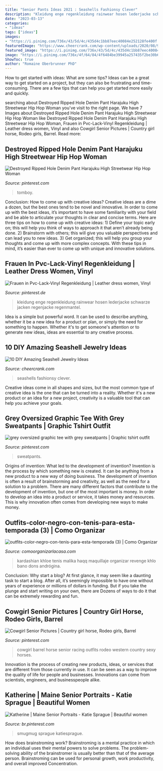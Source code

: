 ```yaml
---
title: "Senior Pants Ideas 2021 : Seashells Fashionsy Clever"
description: "Kleidung enge regenkleidung rainwear hosen lederjacke schwarze jacken regenjacke regenmantel"
date: "2023-03-13"
categories:
- "ideas"
tags: ["ideas"]
images:
- "https://i.pinimg.com/736x/43/5d/4c/435d4c1bb87eec40084e252128fe400f.jpg"
featuredImage: "https://www.cheercrank.com/wp-content/uploads/2020/08/9-6.jpg"
featured_image: "https://i.pinimg.com/736x/43/5d/4c/435d4c1bb87eec40084e252128fe400f.jpg"
image: "https://i.pinimg.com/736x/4f/64/84/4f6484be39945a257435f2be30b6ad43--cowgirl-senior-pictures.jpg"
ShowToc: true
author: "Romaine Oberbrunner PhD"
---
```



How to get started with ideas: What are some tips?
Ideas can be a great way to get started on a project, but they can also be frustrating and time-consuming. There are a few tips that can help you get started more easily and quickly.

	

		
searching about Destroyed Ripped Hole Denim Pant Harajuku High Streetwear Hip Hop Woman you've visit to the right page. We have 7 Images about Destroyed Ripped Hole Denim Pant Harajuku High Streetwear Hip Hop Woman like Destroyed Ripped Hole Denim Pant Harajuku High Streetwear Hip Hop Woman, Frauen in Pvc-Lack-Vinyl Regenkleidung | Leather dress women, Vinyl and also Cowgirl Senior Pictures | Country girl horse, Rodeo girls, Barrel. Read more:
		
    
## Destroyed Ripped Hole Denim Pant Harajuku High Streetwear Hip Hop Woman

<img loading=lazy src="https://i.pinimg.com/736x/b0/34/eb/b034ebb719988cd473b0ce6c1221bfd6.jpg" onerror="this.onerror=null;this.src='https://tse3.mm.bing.net/th?id=OIP.uB0QyPNCgJrbyHoiFKFjHwHaHb&amp;pid=15.1';" alt="Destroyed Ripped Hole Denim Pant Harajuku High Streetwear Hip Hop Woman">

_Source: pinterest.com_

>tomboy. 

	

Conclusion: How to come up with creative ideas?
Creative ideas are a dime a dozen, but the best ones tend to be novel and innovative. In order to come up with the best ideas, it’s important to have some familiarity with your field and be able to articulate your thoughts in clear and concise terms. Here are three tips on how to come up with creative ideas: 1) Define your topic early on; this will help you think of ways to approach it that aren’t already being done. 2) Brainstorm with others; this will give you valuable perspectives and can lead you to new ideas. 3) Get organized; this will help you group your thoughts and come up with more complex concepts. With these tips in mind, it’s easier than ever to come up with unique and innovative solutions.

    
## Frauen In Pvc-Lack-Vinyl Regenkleidung | Leather Dress Women, Vinyl

<img loading=lazy src="https://i.pinimg.com/736x/e1/07/1c/e1071c7b8acdd64a108fc98a1b8cce2f.jpg" onerror="this.onerror=null;this.src='https://tse4.mm.bing.net/th?id=OIP.R5f0nvmCRDxQcFZwJwEt0QHaLG&amp;pid=15.1';" alt="Frauen in Pvc-Lack-Vinyl Regenkleidung | Leather dress women, Vinyl">

_Source: pinterest.de_

>kleidung enge regenkleidung rainwear hosen lederjacke schwarze jacken regenjacke regenmantel. 

	

Idea is a simple but powerful word. It can be used to describe anything, whether it be a new idea for a product or plan, or simply the need for something to happen. Whether it's to get someone's attention or to generate new ideas, ideas are essential to any creative process.

    
## 10 DIY Amazing Seashell Jewelry Ideas

<img loading=lazy src="https://www.cheercrank.com/wp-content/uploads/2020/08/9-6.jpg" onerror="this.onerror=null;this.src='https://tse2.mm.bing.net/th?id=OIP.6Z2sT6PM34xo3PxLb6z0bAHaLH&amp;pid=15.1';" alt="10 DIY Amazing Seashell Jewelry Ideas">

_Source: cheercrank.com_

>seashells fashionsy clever. 

	

Creative ideas come in all shapes and sizes, but the most common type of creative idea is the one that can be turned into a reality. Whether it's a new product or an idea for a new project, creativity is a valuable tool that can help you achieve your goals.

    
## Grey Oversized Graphic Tee With Grey Sweatpants | Graphic Tshirt Outfit

<img loading=lazy src="https://i.pinimg.com/736x/43/5d/4c/435d4c1bb87eec40084e252128fe400f.jpg" onerror="this.onerror=null;this.src='https://tse4.mm.bing.net/th?id=OIP.7xnaQSLKXUNuw69I5W3RNgHaLE&amp;pid=15.1';" alt="grey oversized graphic tee with grey sweatpants | Graphic tshirt outfit">

_Source: pinterest.com_

>sweatpants. 

	

Origins of invention: What led to the development of invention?
Invention is the process by which something new is created. It can be anything from a new product to a new way of doing business. The development of invention is often a result of brainstorming and creativity, as well as the need for a solution to a problem. There are many different factors that contribute to the development of invention, but one of the most important is money. In order to develop an idea into a product or service, it takes money and resources. This is why innovation often comes from developing new ways to make money.

    
## Outfits-color-negro-con-tenis-para-esta-temporada (3) | Como Organizar

<img loading=lazy src="https://comoorganizarlacasa.com/wp-content/uploads/2020/11/outfits-color-negro-con-tenis-para-esta-temporada-3.jpg" onerror="this.onerror=null;this.src='https://tse4.mm.bing.net/th?id=OIP.Mv9nMH0NtQgOl7h9RHR0AAHaKr&amp;pid=15.1';" alt="outfits-color-negro-con-tenis-para-esta-temporada (3) | Como Organizar">

_Source: comoorganizarlacasa.com_

>kardashian khloe tenis malika haqq maquillaje organizar revenge khlo bano dons andrógina. 

	

Conclusion: Why start a blog?
At first glance, it may seem like a daunting task to start a blog. After all, it’s seemingly impossible to have one without years of experience or millions of dollars in funding. But if you take the plunge and start writing on your own, there are Dozens of ways to do it that can be extremely rewarding and fun.

    
## Cowgirl Senior Pictures | Country Girl Horse, Rodeo Girls, Barrel

<img loading=lazy src="https://i.pinimg.com/736x/4f/64/84/4f6484be39945a257435f2be30b6ad43--cowgirl-senior-pictures.jpg" onerror="this.onerror=null;this.src='https://tse3.mm.bing.net/th?id=OIP.hEOM462l17hbDsJO64oFNQHaNJ&amp;pid=15.1';" alt="Cowgirl Senior Pictures | Country girl horse, Rodeo girls, Barrel">

_Source: pinterest.com_

>cowgirl barrel horse senior racing outfits rodeo western country sexy horses. 

	

Innovation is the process of creating new products, ideas, or services that are different from those currently in use. It can be seen as a way to improve the quality of life for people and businesses. Innovations can come from scientists, engineers, and businesspeople alike.

    
## Katherine | Maine Senior Portraits - Katie Sprague | Beautiful Women

<img loading=lazy src="https://i.pinimg.com/736x/d3/af/fa/d3affa36b964615c136d9cb0ce8033a0.jpg" onerror="this.onerror=null;this.src='https://tse1.mm.bing.net/th?id=OIP.SpBy1-iqHpxhGifQdfbFKQAAAA&amp;pid=15.1';" alt="Katherine | Maine Senior Portraits - Katie Sprague | Beautiful women">

_Source: br.pinterest.com_

>smugmug sprague katiesprague. 

	

How does brainstroming work?
Brainstroming is a mental practice in which an individual uses their mental powers to solve problems. The problem-solving ability of the brainstromer is usually better than that of the average person. Brainstroming can be used for personal growth, work productivity, and overall improved Concentration.


